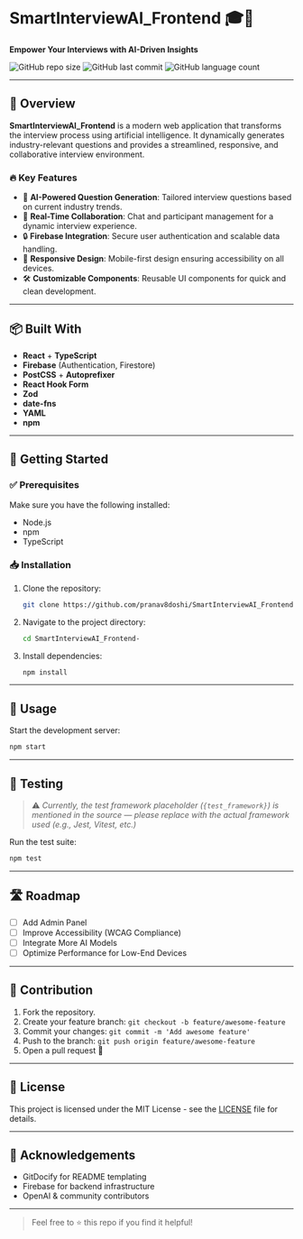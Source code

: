 
# SmartInterviewAI_Frontend 🎓🤖  
**Empower Your Interviews with AI-Driven Insights**

![GitHub repo size](https://img.shields.io/github/repo-size/pranav8doshi/SmartInterviewAI_Frontend-)
![GitHub last commit](https://img.shields.io/github/last-commit/pranav8doshi/SmartInterviewAI_Frontend-)
![GitHub language count](https://img.shields.io/github/languages/count/pranav8doshi/SmartInterviewAI_Frontend-)

---

## 🚀 Overview

**SmartInterviewAI_Frontend** is a modern web application that transforms the interview process using artificial intelligence. It dynamically generates industry-relevant questions and provides a streamlined, responsive, and collaborative interview environment.

### 🔥 Key Features

- 🎯 **AI-Powered Question Generation**: Tailored interview questions based on current industry trends.
- 📱 **Real-Time Collaboration**: Chat and participant management for a dynamic interview experience.
- 🔒 **Firebase Integration**: Secure user authentication and scalable data handling.
- 📐 **Responsive Design**: Mobile-first design ensuring accessibility on all devices.
- 🛠 **Customizable Components**: Reusable UI components for quick and clean development.

---

## 📦 Built With

- **React** + **TypeScript**
- **Firebase** (Authentication, Firestore)
- **PostCSS** + **Autoprefixer**
- **React Hook Form**
- **Zod**
- **date-fns**
- **YAML**
- **npm**

---

## 🧰 Getting Started

### ✅ Prerequisites

Make sure you have the following installed:

- Node.js
- npm
- TypeScript

### 📥 Installation

1. Clone the repository:
   ```bash
   git clone https://github.com/pranav8doshi/SmartInterviewAI_Frontend-.git
   ```

2. Navigate to the project directory:
   ```bash
   cd SmartInterviewAI_Frontend-
   ```

3. Install dependencies:
   ```bash
   npm install
   ```

---

## 🚀 Usage

Start the development server:

```bash
npm start
```

---

## 🧪 Testing

> ⚠️ *Currently, the test framework placeholder (`{test_framework}`) is mentioned in the source — please replace with the actual framework used (e.g., Jest, Vitest, etc.)*

Run the test suite:

```bash
npm test
```

---

## 🛣️ Roadmap

- [ ] Add Admin Panel
- [ ] Improve Accessibility (WCAG Compliance)
- [ ] Integrate More AI Models
- [ ] Optimize Performance for Low-End Devices

---

## 🤝 Contribution

1. Fork the repository.
2. Create your feature branch: `git checkout -b feature/awesome-feature`
3. Commit your changes: `git commit -m 'Add awesome feature'`
4. Push to the branch: `git push origin feature/awesome-feature`
5. Open a pull request 🚀

---

## 📄 License

This project is licensed under the MIT License - see the [LICENSE](LICENSE) file for details.

---

## 🙌 Acknowledgements

- GitDocify for README templating
- Firebase for backend infrastructure
- OpenAI & community contributors

---

> Feel free to ⭐ this repo if you find it helpful!
